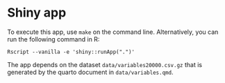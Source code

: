 # Shiny app

To execute this app, use `make` on the command line. Alternatively, you can run the following command in R:

```
Rscript --vanilla -e 'shiny::runApp(".")'
```

The app depends on the dataset `data/variables20000.csv.gz` that is generated by the quarto document in `data/variables.qmd`.